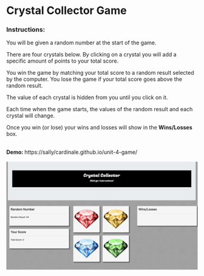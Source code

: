 
<h1>Crystal Collector Game</h1>
<h3>Instructions:</h3>
                <p>You will be given a random number at the start of the game.</p>
                <p>
                    There are four crystals below. By clicking on a crystal you will add a specific
                    amount of points to your total score.
                </p>
                <p>
                    You win the game by matching your total score to a random result selected by 
                    the computer. You lose the game if your total score goes above the random result.
                </p>
                <p>The value of each crystal is hidden from you until you click on it.</p>
                <p>
                    Each time when the game starts, the values of the random result and each crystal
                    will change.
                </p>
                <p>
                    Once you win (or lose) your wins and losses will show in the <b>Wins/Losses</b> box.
                </p>
                <br>
                <b>Demo: </b>https://sally/cardinale.github.io/unit-4-game/
                <br><br>
                
                
                
                
<img src="/Assets/images/CrystalGameScreenshot.png" width="850">
